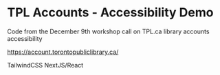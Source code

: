 # TPL Accounts - Accessibility Demo

Code from the December 9th workshop call on TPL.ca library accounts accessibility

https://account.torontopubliclibrary.ca/

TailwindCSS
NextJS/React

